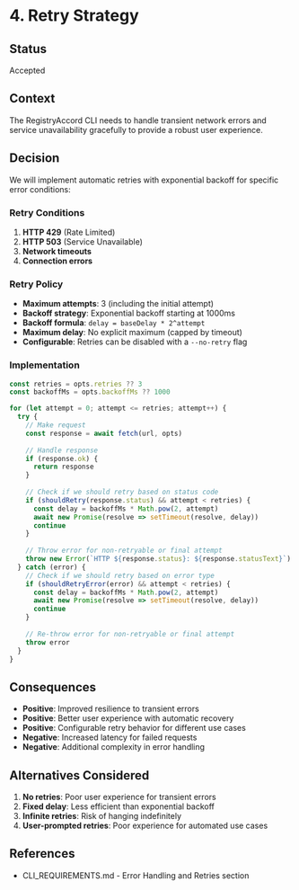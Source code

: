 # 4. Retry Strategy

## Status

Accepted

## Context

The RegistryAccord CLI needs to handle transient network errors and service unavailability gracefully to provide a robust user experience.

## Decision

We will implement automatic retries with exponential backoff for specific error conditions:

### Retry Conditions

1. **HTTP 429** (Rate Limited)
2. **HTTP 503** (Service Unavailable)
3. **Network timeouts**
4. **Connection errors**

### Retry Policy

- **Maximum attempts**: 3 (including the initial attempt)
- **Backoff strategy**: Exponential backoff starting at 1000ms
- **Backoff formula**: `delay = baseDelay * 2^attempt`
- **Maximum delay**: No explicit maximum (capped by timeout)
- **Configurable**: Retries can be disabled with a `--no-retry` flag

### Implementation

```javascript
const retries = opts.retries ?? 3
const backoffMs = opts.backoffMs ?? 1000

for (let attempt = 0; attempt <= retries; attempt++) {
  try {
    // Make request
    const response = await fetch(url, opts)
    
    // Handle response
    if (response.ok) {
      return response
    }
    
    // Check if we should retry based on status code
    if (shouldRetry(response.status) && attempt < retries) {
      const delay = backoffMs * Math.pow(2, attempt)
      await new Promise(resolve => setTimeout(resolve, delay))
      continue
    }
    
    // Throw error for non-retryable or final attempt
    throw new Error(`HTTP ${response.status}: ${response.statusText}`)
  } catch (error) {
    // Check if we should retry based on error type
    if (shouldRetryError(error) && attempt < retries) {
      const delay = backoffMs * Math.pow(2, attempt)
      await new Promise(resolve => setTimeout(resolve, delay))
      continue
    }
    
    // Re-throw error for non-retryable or final attempt
    throw error
  }
}
```

## Consequences

- **Positive**: Improved resilience to transient errors
- **Positive**: Better user experience with automatic recovery
- **Positive**: Configurable retry behavior for different use cases
- **Negative**: Increased latency for failed requests
- **Negative**: Additional complexity in error handling

## Alternatives Considered

1. **No retries**: Poor user experience for transient errors
2. **Fixed delay**: Less efficient than exponential backoff
3. **Infinite retries**: Risk of hanging indefinitely
4. **User-prompted retries**: Poor experience for automated use cases

## References

- CLI_REQUIREMENTS.md - Error Handling and Retries section
